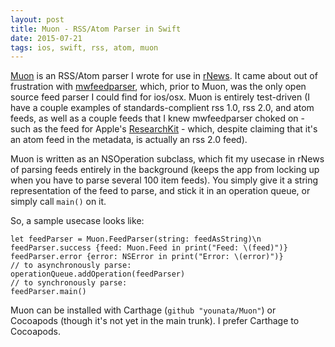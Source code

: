 ```yaml
---
layout: post
title: Muon - RSS/Atom Parser in Swift
date: 2015-07-21
tags: ios, swift, rss, atom, muon
---
```


[Muon](https://github.com/younata/muon) is an RSS/Atom parser I wrote for use in [rNews](https://github.com/younata/rssclient). It came about out of frustration with [mwfeedparser](https://github.com/mwaterfall/mwfeedparser), which, prior to Muon, was the only open source feed parser I could find for ios/osx. Muon is entirely test-driven (I have a couple examples of standards-complient rss 1.0, rss 2.0, and atom feeds, as well as a couple feeds that I knew mwfeedparser choked on - such as the feed for Apple's [ResearchKit](https://github.com/researchkit/researchkit) - which, despite claiming that it's an atom feed in the metadata, is actually an rss 2.0 feed).

Muon is written as an NSOperation subclass, which fit my usecase in rNews of parsing feeds entirely in the background (keeps the app from locking up when you have to parse several 100 item feeds). You simply give it a string representation of the feed to parse, and stick it in an operation queue, or simply call `main()` on it.

So, a sample usecase looks like:

    let feedParser = Muon.FeedParser(string: feedAsString)\n
    feedParser.success {feed: Muon.Feed in print("Feed: \(feed)")}
    feedParser.error {error: NSError in print("Error: \(error)")}
    // to asynchronously parse:
    operationQueue.addOperation(feedParser)
    // to synchronously parse:
    feedParser.main()

Muon can be installed with Carthage (`github "younata/Muon"`) or Cocoapods (though it's not yet in the main trunk). I prefer Carthage to Cocoapods.
